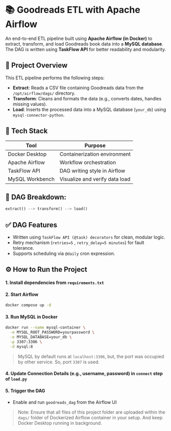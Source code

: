 # 📚 Goodreads ETL with Apache Airflow

An end-to-end ETL pipeline built using **Apache Airflow (in Docker)** to extract, transform, and load Goodreads book data into a **MySQL database**. The DAG is written using **TaskFlow API** for better readability and modularity.

## 🚀 Project Overview

This ETL pipeline performs the following steps:

- **Extract**: Reads a CSV file containing Goodreads data from the `/opt/airflow/dags/` directory.
- **Transform**: Cleans and formats the data (e.g., converts dates, handles missing values).
- **Load**: Inserts the processed data into a MySQL database (`your_db`) using `mysql-connector-python`.

## 🧰 Tech Stack

| Tool               | Purpose                        |
|--------------------|--------------------------------|
|   Docker Desktop   | Containerization environment   |
|   Apache Airflow   | Workflow orchestration         |
|   TaskFlow API     | DAG writing style in Airflow   |
|    MySQL Workbench | Visualize and verify data load |

## 📂 DAG Breakdown:
```python
extract() --> transform() --> load()
```

## ✅ DAG Features
- Written using `TaskFlow API (@task) decorators` for clean, modular logic.
- Retry mechanism (`retries=5` , `retry_delay=5 minutes`) for fault tolerance.
- Supports scheduling via `@daily` cron expression.

## ⚙️ How to Run the Project

#### 1. Install dependencies from `requirements.txt` 

#### 2. Start Airflow

```bash
docker compose up -d
```

#### 3. Run MySQL in Docker

```bash
docker run --name mysql-container \
  -e MYSQL_ROOT_PASSWORD=yourpassword \
  -e MYSQL_DATABASE=your_db \
  -p 3307:3306 \
  -d mysql:8
```
> MySQL by default runs at `localhost:3306`, but, the port was occupied by other service. So, port `3307` is used.

#### 4. Update Connection Details (e.g., username, password) in `connect` step of `load.py`

#### 5. Trigger the DAG
- Enable and run `goodreads_dag` from the Airflow UI

> Note: Ensure that all files of this project folder are uploaded within the `dags/` folder of Dockerized Airflow container in your setup. And keep Docker Desktop running in background.
